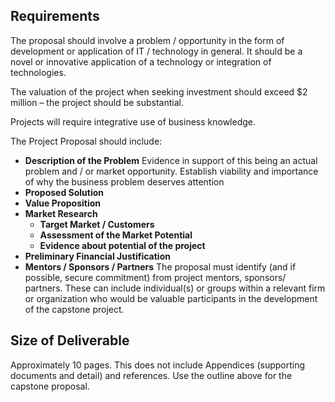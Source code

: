 ## Requirements

The proposal should involve a problem / opportunity in the form of development or application of IT / technology in general.  It should be a novel or innovative application of a technology or integration of technologies.

The valuation of the project when seeking investment should exceed $2 million – the project should be substantial.

Projects will require integrative use of business knowledge.

The Project Proposal should include:

* **Description of the Problem** Evidence in support of this being an actual problem and / or market opportunity. Establish viability and importance of why the business problem deserves attention
* **Proposed Solution**
* **Value Proposition**
* **Market Research**
  * **Target Market / Customers**
  * **Assessment of the Market Potential**
  * **Evidence about potential of the project**
* **Preliminary Financial Justification**
* **Mentors / Sponsors / Partners** The proposal must identify (and if possible, secure commitment) from project mentors, sponsors/ partners.   These can include individual(s) or groups within a relevant firm or organization who would be valuable participants in the development of the capstone project.

## Size of Deliverable

Approximately 10 pages.  This does not include Appendices (supporting documents and detail) and references.   Use the outline above for the capstone proposal.
